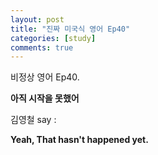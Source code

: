 ```yaml
---
layout: post
title: "진짜 미국식 영어 Ep40"
categories: [study]
comments: true
---
```


비정상 영어 Ep40.

<b>아직 시작을 못했어</b>

김영철 say : 

<b>Yeah, That hasn't happened yet.</b>
